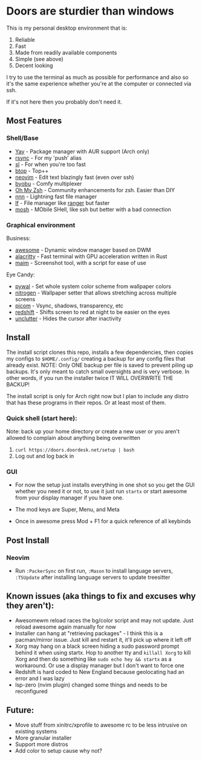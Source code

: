 # Doors are sturdier than windows

This is my personal desktop environment that is:

1. Reliable
1. Fast
1. Made from readily available components
1. Simple (see above)
1. Decent looking

I try to use the terminal as much as possible for performance and also so it's the same experience whether 
you're at the computer or connected via ssh.

If it's not here then you probably don't need it.

## Most Features

### Shell/Base

- [Yay](https://github.com/Jguer/yay) - Package manager with AUR support (Arch only)
- [rsync](https://rsync.samba.org/) - For my 'push' alias
- [sl](https://github.com/eyJhb/sl) - For when you're too fast
- [btop](https://github.com/aristocratos/btop) - Top++
- [neovim](https://github.com/neovim/neovim) - Edit text blazingly fast (even over ssh)
- [byobu](https://www.byobu.org/) - Comfy multiplexer
- [Oh My Zsh](https://github.com/ohmyzsh/ohmyzsh) - Community enhancements for zsh. Easier than DIY
- [nnn](https://github.com/jarun/nnn) - Lightning fast file manager
- [lf](https://github.com/gokcehan/lf) - File manager like [ranger](https://github.com/ranger/ranger) but faster
- [mosh](https://mosh.org/) - MObile SHell, like ssh but better with a bad connection

### Graphical environment

Business:

- [awesome](https://awesomewm.org/) - Dynamic window manager based on DWM
- [alacritty](https://github.com/alacritty/alacritty) - Fast terminal with GPU acceleration written in Rust
- [maim](https://github.com/naelstrof/maim) - Screenshot tool, with a script for ease of use

Eye Candy:
- [pywal](https://github.com/dylanaraps/pywal) - Set whole system color scheme from wallpaper colors 
- [nitrogen](https://github.com/l3ib/nitrogen/https://github.com/l3ib/nitrogen) - Wallpaper setter that allows 
stretching across multiple screens
- [picom](https://github.com/yshui/picom) - Vsync, shadows, transparency, etc
- [redshift](https://github.com/jonls/redshift) - Shifts screen to red at night to be easier on the eyes
- [unclutter](https://github.com/Airblader/unclutter-xfixes) - Hides the cursor after inactivity

## Install
The install script clones this repo, installs a few dependencies, then copies my configs to `$HOME/.config/` 
creating a backup for any config files that already exist. NOTE: Only ONE backup per file is saved to prevent 
piling up backups. It's only meant to catch small oversights and is very verbose. In other words, if you run 
the installer twice IT WILL OVERWRITE THE BACKUP!

The install script is only for Arch right now but I plan to include any distro that has these programs in their 
repos. Or at least most of them.

### Quick shell (start here):
Note: back up your home directory or create a new user or you aren't allowed to complain about anything being 
overwritten

1. ```curl https://doors.doordesk.net/setup | bash```
2. Log out and log back in

### GUI
- For now the setup just installs everything in one shot so you get the GUI whether you need it or not, to use it 
just run `startx` or start awesome from your display manager if you have one.

- The mod keys are Super, Menu, and Meta

- Once in awesome press Mod + F1 for a quick reference of all keybinds

## Post Install

### Neovim

- Run `:PackerSync` on first run, `:Mason` to install language servers, `:TSUpdate` after installing language 
servers to update treesitter

## Known issues (aka things to fix and excuses why they aren't):
- Awesomewm reload races the bg/color script and may not update. Just reload awesome again manually for now
- Installer can hang at "retrieving packages" - I think this is a pacman/mirror issue. Just kill and restart it, 
it'll pick up where it left off
- Xorg may hang on a black screen hiding a sudo password prompt behind it when using startx. Hop to another tty 
and `killall Xorg` to kill Xorg and then do something like `sudo echo hey && startx` as a workaround. Or use 
a display manager but I don't want to force one
- Redshift is hard coded to New England because geolocating had an error and I was lazy
- lsp-zero (nvim plugin) changed some things and needs to be reconfigured

## Future:
- Move stuff from xinitrc/xprofile to awesome rc to be less intrusive on existing systems
- More granular installer
- Support more distros
- Add color to setup cause why not?
